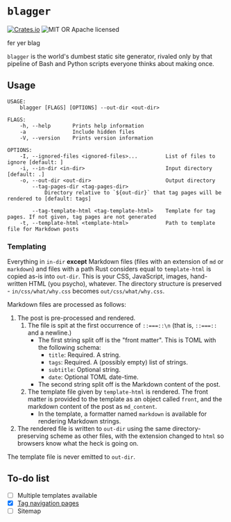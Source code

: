 # `blagger`
[![Crates.io](https://img.shields.io/crates/v/blagger)](https://crates.io/crates/blagger) ![MIT OR Apache licensed](https://img.shields.io/crates/l/blagger)

fer yer blag

`blagger` is the world's dumbest static site generator, rivaled only by that pipeline of Bash and Python scripts everyone thinks about making once.


## Usage
```
USAGE:
    blagger [FLAGS] [OPTIONS] --out-dir <out-dir>

FLAGS:
    -h, --help       Prints help information
    -a               Include hidden files
    -V, --version    Prints version information

OPTIONS:
    -I, --ignored-files <ignored-files>...         List of files to ignore [default: ]
    -i, --in-dir <in-dir>                          Input directory [default: .]
    -o, --out-dir <out-dir>                        Output directory
        --tag-pages-dir <tag-pages-dir>
            Directory relative to `${out-dir}` that tag pages will be rendered to [default: tags]

        --tag-template-html <tag-template-html>    Template for tag pages. If not given, tag pages are not generated
    -t, --template-html <template-html>            Path to template file for Markdown posts
```

### Templating
Everything in `in-dir` **except** Markdown files (files with an extension of `md` or `markdown`) and files with a path Rust considers equal to `template-html` is copied as-is into `out-dir`. This is your CSS, JavaScript, images, hand-written HTML (you psycho), whatever. The directory structure is preserved - `in/css/what/why.css` becomes `out/css/what/why.css`.

Markdown files are processed as follows:
1. The post is pre-processed and rendered.
   1. The file is spit at the first occurrence of `::===::\n` (that is, `::===::` and a newline.)
      * The first string split off is the "front matter". This is TOML with the following schema:
        * `title`: Required. A string.
        * `tags`: Required. A (possibly empty) list of strings.
        * `subtitle`: Optional string.
        * `date`: Optional TOML date-time.
      * The second string split off is the Markdown content of the post.
   2. The template file given by `template-html` is rendered. The front matter is provided to the template as an object called `front`, and the markdown content of the post as `md_content`.
      * In the template, a formatter named `markdown` is available for rendering Markdown strings.
2. The rendered file is written to `out-dir` using the same directory-preserving scheme as other files, with the extension changed to `html` so browsers know what the heck is going on.

The template file is never emitted to `out-dir`.
## To-do list
- [ ] Multiple templates available
- [x] [Tag navigation pages](TAG_TEMPLATES.md)
- [ ] Sitemap
